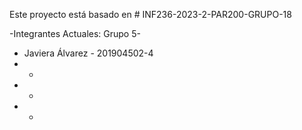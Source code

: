 
Este proyecto está basado en # INF236-2023-2-PAR200-GRUPO-18

-Integrantes Actuales: Grupo 5-

* Javiera Álvarez - 201904502-4
*   - 
*   - 
*   - 
